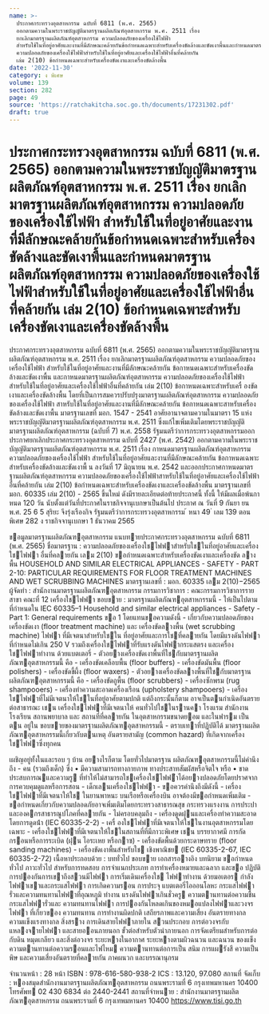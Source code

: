 ```yaml
---
name: >-
  ประกาศกระทรวงอุตสาหกรรม ฉบับที่ 6811 (พ.ศ. 2565)
  ออกตามความในพระราชบัญญัติมาตรฐานผลิตภัณฑ์อุตสาหกรรม พ.ศ. 2511 เรื่อง
  ยกเลิกมาตรฐานผลิตภัณฑ์อุตสาหกรรม ความปลอดภัยของเครื่องใช้ไฟฟ้า
  สำหรับใช้ในที่อยู่อาศัยและงานที่มีลักษณะคล้ายกันข้อกำหนดเฉพาะสำหรับเครื่องขัดล้างและขัดเงาพื้นและกำหนดมาตรฐานผลิตภัณฑ์อุตสาหกรรม
  ความปลอดภัยของเครื่องใช้ไฟฟ้าสำหรับใช้ในที่อยู่อาศัยและเครื่องใช้ไฟฟ้าอื่นที่คล้ายกัน
  เล่ม 2(10) ข้อกำหนดเฉพาะสำหรับเครื่องขัดเงาและเครื่องขัดล้างพื้น
date: '2022-11-30'
category: ง พิเศษ
volume: 139
section: 282
page: 49
source: 'https://ratchakitcha.soc.go.th/documents/17231302.pdf'
draft: true
---
```


# ประกาศกระทรวงอุตสาหกรรม ฉบับที่ 6811 (พ.ศ. 2565) ออกตามความในพระราชบัญญัติมาตรฐานผลิตภัณฑ์อุตสาหกรรม พ.ศ. 2511 เรื่อง ยกเลิกมาตรฐานผลิตภัณฑ์อุตสาหกรรม ความปลอดภัยของเครื่องใช้ไฟฟ้า สำหรับใช้ในที่อยู่อาศัยและงานที่มีลักษณะคล้ายกันข้อกำหนดเฉพาะสำหรับเครื่องขัดล้างและขัดเงาพื้นและกำหนดมาตรฐานผลิตภัณฑ์อุตสาหกรรม ความปลอดภัยของเครื่องใช้ไฟฟ้าสำหรับใช้ในที่อยู่อาศัยและเครื่องใช้ไฟฟ้าอื่นที่คล้ายกัน เล่ม 2(10) ข้อกำหนดเฉพาะสำหรับเครื่องขัดเงาและเครื่องขัดล้างพื้น

ประกาศกระทรวงอุตสาหกรรม ฉบับที่ 6811 (พ.ศ. 2565) ออกตามความในพระราชบัญญัติมาตรฐานผลิตภัณฑ์อุตสาหกรรม พ.ศ. 2511 เรื่อง ยกเลิกมาตรฐานผลิตภัณฑ์อุตสาหกรรม ความปลอดภัยของเครื่องใช้ไฟฟ้า สำหรับใช้ในที่อยู่อาศัยและงานที่มีลักษณะคล้ายกัน ข้อกาหนดเฉพาะสำหรับเครื่องขัดล้างและขัดเงาพื้น และกาหนดมาตรฐานผลิตภัณฑ์อุตสาหกรรม ความปลอดภัยของเครื่องใช้ไฟฟ้าสำหรับใช้ในที่อยู่อาศัยและเครื่องใช้ไฟฟ้าอื่นที่คล้ายกัน เล่ม 2(10) ข้อกาหนดเฉพาะสำหรับเครื่ องขัดเงาและเครื่องขัดล้างพื้น โดยที่เป็นการสมควรปรับปรุงมาตรฐานผลิตภัณฑ์อุตสาหกรรม ความปลอดภัยของเครื่องใช้ไฟฟ้า สาหรับใช้ในที่อยู่อาศัยและงานที่มีลักษณะคล้ายกัน ข้อกาหนดเฉพาะสาหรับเครื่องขัดล้างและขัดเงาพื้น มาตรฐานเลขที่ มอก. 1547 - 2541 อาศัยอานาจตามความในมาตรา 15 แห่งพระราชบัญญัติมาตรฐานผลิตภัณฑ์อุตสาหกรรม พ.ศ. 2511 ซึ่งแก้ไขเพิ่มเติมโดยพระราชบัญญัติมาตรฐานผลิตภัณฑ์อุตสาหกรรม (ฉบับที่ 7) พ.ศ. 2558 รัฐมนตรีว่าการกระทรวงอุตสาหกรรมออกประกาศยกเลิกประกาศกระทรวงอุตสาหกรรม ฉบับที่ 2427 (พ.ศ. 2542) ออกตามความในพระราชบัญญัติมาตรฐานผลิตภัณฑ์อุตสาหกรรม พ.ศ. 2511 เรื่อง กาหนดมาตรฐานผลิตภัณฑ์อุตสาหกรรม ความปลอดภัยของเครื่องใช้ไฟฟ้า สำหรับใช้ในที่อยู่อาศัยและงานที่มีลักษณะคล้ายกัน ข้อกาหนดเฉพาะสำหรับเครื่องขัดล้างและขัดเงาพื้ น ลงวันที่ 17 มิถุนายน พ.ศ. 2542 และออกประกาศกาหนดมาตรฐานผลิตภัณฑ์อุตสาหกรรม ความปลอดภัยของเครื่องใช้ไฟฟ้าสาหรับใช้ในที่อยู่อาศัยและเครื่องใช้ไฟฟ้าอื่นที่คล้ายกัน เล่ม 2(10) ข้อกำหนดเฉพาะสำหรับเครื่องขัดเงาและเครื่องขัดล้างพื้น มาตรฐานเลขที่ มอก. 60335 เล่ม 2(10) - 2565 ขึ้นใหม่ ดังมีรายละเอียดต่อท้ายประกาศนี้ ทั้งนี้ ให้มีผลเมื่อพ้นกาหนด 120 วัน นับตั้งแต่วันที่ประกาศในราชกิจจานุเบกษาเป็นต้นไป ประกาศ ณ วันที่ 9 กันยา ยน พ.ศ. 25 6 5 สุริยะ จึงรุ่งเรืองกิจ รัฐมนตรีว่าการกระทรวงอุตสาหกรรม ้ หนา 49 ่ เลม 139 ตอนพิเศษ 282 ง ราชกิจจานุเบกษา 1 ธันวาคม 2565

ขอมูลมาตรฐานผลิตภัณฑอุตสาหกรรม แนบทายประกาศกระทรวงอุตสาหกรรม ฉบับที่ 6811 (พ.ศ. 2565) ชื่อมาตรฐาน : ความปลอดภัยของเครื่องใชไฟฟาสําหรับใชในที่อยู่อาศัยและเครื่องใชไฟฟา อื่นที่คลายกัน เลม 2(10) ขอกําหนดเฉพาะสําหรับเครื่องขัดเงาและเครื่องขัด ลางพื้น HOUSEHOLD AND SIMILAR ELECTRICAL APPLIANCES - SAFETY - PART 2-10: PARTICULAR REQUIREMENTS FOR FLOOR TREATMENT MACHINES AND WET SCRUBBING MACHINES มาตรฐานเลขที่ : มอก. 60335 เลม 2(10)−2565 ผู้จัดทํา : สํานักงานมาตรฐานผลิตภัณฑอุตสาหกรรม กรรมการวิชาการ : คณะกรรมการวิชาการรายสาขา คณะที่ 12 เครื่องใชไฟฟา ขอบขาย : มาตรฐานผลิตภัณฑอุตสาหกรรมนี้ - ให้เป็นไปตามที่กําหนดใน IEC 60335–1 Household and similar electrical appliances - Safety - Part 1: General requirements ขอ 1 โดยแทนขอความดังนี้ - เกี่ยวกับความปลอดภัยของเครื่องขัดเงา (floor treatment machine) และ เครื่องขัดลางพื้น (wet scrubbing machine) ไฟฟา ที่มีเจตนาสําหรับใชใน ที่อยู่อาศัยและการใชที่คลายกัน โดยมีแรงดันไฟฟาที่กําหนดไม่เกิน 250 V รวมถึงเครื่องใชไฟฟาที่รับแรงดันไฟฟากระแสตรง และเครื่องใชไฟฟาทํางาน ด้วยแบตเตอรี่ - ตัวอยางเครื่องขัดเงาพื้นที่ใชกับมาตรฐานผลิตภัณฑอุตสาหกรรมนี้ คือ - เครื่องขัดเคลือบพื้น (floor buffers) - เครื่องขัดมันพื้น (floor polishers) - เครื่องขัดขี้ผึ้ง (floor waxers) - ตัวอยางเครื่องขัดลางพื้นที่ใชกับมาตรฐานผลิตภัณฑอุตสาหกรรมนี้ คือ - เครื่องขัดถูพื้น (floor scrubbers) - เครื่องซักพรม (rug shampooers) - เครื่องทําความสะอาดเครื่องเรือน (upholstery shampooers) - เครื่องใชไฟฟาที่ไม่มีเจตนาให้ใชในที่อยู่อาศัยตามปกติ แต่ถึงกระนั้นก็ตาม อาจเป็นตนกําเนิดอันตรายต่อสาธารณะ เชน เครื่องใชไฟฟาที่มีเจตนาให้ คนทั่วไปใชในรานคา โรงแรม สํานักงาน โรงเรียน สถานพยาบาล และ สถานที่ที่คลายกัน ในอุตสาหกรรมขนาดยอม และในฟารม เป็นตน อยู่ใน ขอบขายของมาตรฐานผลิตภัณฑอุตสาหกรรมนี้ - ตราบเทาที่ปฏิบัติได้ มาตรฐานผลิตภัณฑอุตสาหกรรมนี้เกี่ยวกับตนเหตุ อันตรายสามัญ (common hazard) ที่เกิดจากเครื่องใชไฟฟาซึ่งทุกคน

เผชิญอยู่ทั้งในและรอบ ๆ บ้าน อยางไรก็ตาม โดยทั่วไปมาตรฐาน ผลิตภัณฑอุตสาหกรรมนี้ไม่คํานึงถึง - คน (รวมถึงเด็ก) ซึ่ง • มีความสามารถทางกายภาพ ทางประสาทสัมผัสหรือจิตใจ หรือ • ขาดประสบการณและความรู ที่ทําให้ไม่สามารถใชเครื่องใชไฟฟำได้อยางปลอดภัยโดยปราศจาก การควบคุมดูแลหรือการสอน - เด็กเลนเครื่องใชไฟฟา - ขอควรคํานึงถึงมีดังนี้ - เครื่องใชไฟฟาที่มีเจตนาให้ใช ในยานพาหนะ บนเรือหรือเครื่องบิน อาจต้องมีขอกําหนดเพิ่มเติม - ขอกําหนดเกี่ยวกับความปลอดภัยอาจเพิ่มเติมโดยกระทรวงสาธารณสุข กระทรวงแรงงาน การประปา และองคกรสาธารณูปโภคที่คลายกัน - ไม่ครอบคลุมถึง - เครื่องดูดฝุนและเครื่องทําความสะอาดโดยการดูดน้ํา (IEC 60335-2-2) - เครื่ องใชไฟฟาที่มีเจตนาให้ใชในงานอุตสาหกรรมโดยเฉพาะ - เครื่องใชไฟฟาที่มีเจตนาให้ใชในสถานที่ที่มีภาวะพิเศษ เชน บรรยากาศมี การกัดกรอนหรือการระเบิด (ฝุน ไอระเหย หรือกาซ) - เครื่องขัดพื้นด้วยกระดาษทราย (floor sanding machines) - เครื่องขัดเงาพื้นสําหรับใช เชิงพาณิชย (IEC 60335-2-67, IEC 60335-2-72) เนื้อหาประกอบด้วย : บททั่วไป ขอบขาย เอกสารอางอิง บทนิยาม ขอกําหนดทั่วไป ภาวะทั่วไป สําหรับการทดสอบ การจําแนกประเภท การทําเครื่องหมายและฉลาก และขอ ปฏิบัติ การปองกันการเขาถึงสวนมีไฟฟา การเริ่มเดินเครื่องใช ไฟฟาทํางาน ด้วยมอเตอร กําลังไฟฟาเขาและกระแสไฟฟา การเกิดความรอน การประจุ แบตเตอรี่ไอออนโลหะ กระแสไฟฟารั่วและความทนทานไฟฟาที่อุณหภูมิ ทํางาน แรงดันไฟฟาเกินชั่วครู ความตานทานต่อความชื้น กระแสไฟฟารั่วและ ความทนทานไฟฟา การปองกันโหลดเกินของหมอแปลงไฟฟาและวงจรไฟฟา ที่เกี่ยวของ ความทนทาน การทํางานผิดปกติ เสถียรภาพและความเสี่ยง อันตรายทางกล ความแข็งแรงทางกล สิ่งสราง การเดินสายไฟฟาภายใน สวนประกอบ การต่อวงจรกับแหลงจายไฟฟา และสายออนภายนอก ขั้วต่อสําหรับตัวนําภายนอก การจัดเตรียมสําหรับการต่อกับดิน หมุดเกลียว และสิ่งต่อวงจร ระยะหางในอากาศ ระยะหางตามผิวฉนวน และฉนวน ของแข็ง ความตานทานต่อความรอนและไฟไหม ความตานทานต่อการเป็น สนิม การแผรังสี ความเป็นพิษ และความเสี่ยงอันตรายที่คลายกัน ภาคผนวก และบรรณานุกรม

จํานวนหน้า : 28 หน้า ISBN : 978-616-580-938-2 ICS : 13.120, 97.080 สถานที่ จัดเก็บ : หองสมุดสํานักงานมาตรฐานผลิตภัณฑอุตสาหกรรม ถนนพระรามที่ 6 กรุงเทพมหานคร 10400 โทรศัพท 02 430 6834 ต่อ 2440-2441 สถานที่จําหนาย : สํานักงานมาตรฐานผลิตภัณฑอุตสาหกรรม ถนนพระรามที่ 6 กรุงเทพมหานคร 10400 https://www.tisi.go.th
